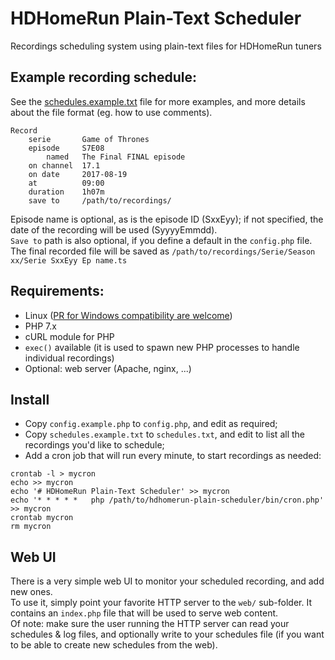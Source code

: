 # HDHomeRun Plain-Text Scheduler
Recordings scheduling system using plain-text files for HDHomeRun tuners

## Example recording schedule:

See the [schedules.example.txt](https://github.com/gboudreau/hdhomerun-plain-scheduler/blob/master/schedules.example.txt) file for more examples, and more details about the file format (eg. how to use comments).
```
Record
    serie       Game of Thrones
    episode     S7E08
        named   The Final FINAL episode
    on channel  17.1
    on date     2017-08-19
    at          09:00
    duration    1h07m
    save to     /path/to/recordings/
```

Episode name is optional, as is the episode ID (SxxEyy); if not specified, the date of the recording will be used (SyyyyEmmdd).  
`Save to` path is also optional, if you define a default in the `config.php` file.  
The final recorded file will be saved as `/path/to/recordings/Serie/Season xx/Serie SxxEyy Ep name.ts`

## Requirements:

- Linux ([PR for Windows compatibility are welcome](https://github.com/gboudreau/hdhomerun-plain-scheduler/wiki/Windows-compatibility))
- PHP 7.x
- cURL module for PHP
- `exec()` available (it is used to spawn new PHP processes to handle individual recordings)
- Optional: web server (Apache, nginx, ...)

## Install
- Copy `config.example.php` to `config.php`, and edit as required;
- Copy `schedules.example.txt` to `schedules.txt`, and edit to list all the recordings you'd like to schedule;
- Add a cron job that will run every minute, to start recordings as needed:

```
crontab -l > mycron
echo >> mycron
echo '# HDHomeRun Plain-Text Scheduler' >> mycron
echo '* * * * *   php /path/to/hdhomerun-plain-scheduler/bin/cron.php' >> mycron
crontab mycron
rm mycron
```

## Web UI

There is a very simple web UI to monitor your scheduled recording, and add new ones.  
To use it, simply point your favorite HTTP server to the `web/` sub-folder. It contains an `index.php` file that will be used to serve web content.  
Of note: make sure the user running the HTTP server can read your schedules & log files, and optionally write to your schedules file (if you want to be able to create new schedules from the web).

